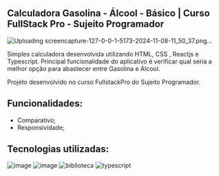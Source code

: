 ## Calculadora Gasolina - Álcool - Básico | Curso FullStack Pro - Sujeito Programador
![Uploading screencapture-127-0-0-1-5173-2024-11-08-11_50_37.png…]()

Simples calculadora desenvolvida utilizando HTML, CSS , Reactjs e Typescript.
Principal funcionalidade do aplicativo é verificar qual seria a melhor opção para abastecer entre Gasolina e Álcool.

Projeto desenvolvido no curso FullstackPro do Sujeito Programador.

## Funcionalidades:
- Comparativo;
- Responsividade;


## Tecnologias utilizadas:
![image](https://github.com/user-attachments/assets/41cba1c1-fdda-4b11-9094-aedd6308cb95)
![image](https://github.com/user-attachments/assets/ea1d90d6-34b2-4d1e-bce6-1bd492cbe503)
![biblioteca](https://github.com/user-attachments/assets/4c8f0c08-e039-4331-ac58-d4c28b7c1c4c)
![typescript](https://github.com/user-attachments/assets/2eaab1f9-50dd-468a-89e0-e7ec591c9c7b)


